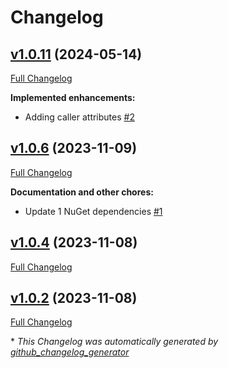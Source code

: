 # Changelog

## [v1.0.11](https://github.com/nanoframework/nanoFramework.System.Runtime/tree/v1.0.11) (2024-05-14)

[Full Changelog](https://github.com/nanoframework/nanoFramework.System.Runtime/compare/v1.0.6...v1.0.11)

**Implemented enhancements:**

- Adding caller attributes [\#2](https://github.com/nanoframework/nanoFramework.System.Runtime/pull/2)

## [v1.0.6](https://github.com/nanoframework/nanoFramework.System.Runtime/tree/v1.0.6) (2023-11-09)

[Full Changelog](https://github.com/nanoframework/nanoFramework.System.Runtime/compare/v1.0.4...v1.0.6)

**Documentation and other chores:**

- Update 1 NuGet dependencies [\#1](https://github.com/nanoframework/nanoFramework.System.Runtime/pull/1)

## [v1.0.4](https://github.com/nanoframework/nanoFramework.System.Runtime/tree/v1.0.4) (2023-11-08)

[Full Changelog](https://github.com/nanoframework/nanoFramework.System.Runtime/compare/v1.0.2...v1.0.4)

## [v1.0.2](https://github.com/nanoframework/nanoFramework.System.Runtime/tree/v1.0.2) (2023-11-08)

[Full Changelog](https://github.com/nanoframework/nanoFramework.System.Runtime/compare/d210f59e83351d311c605cd26f22d69331ee50b3...v1.0.2)



\* *This Changelog was automatically generated by [github_changelog_generator](https://github.com/github-changelog-generator/github-changelog-generator)*
